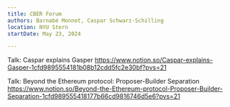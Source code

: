 ```yaml
---
title: CBER Forum
authors: Barnabé Monnot, Caspar Schwarz-Schilling
location: NYU Stern
startDate: May 23, 2024

---
```


Talk: Caspar explains Gasper <https://www.notion.so/Caspar-explains-Gasper-1cfd9895554181b08b12cdd5fc2e30bf?pvs=21>

Talk: Beyond the Ethereum protocol: Proposer-Builder Separation <https://www.notion.so/Beyond-the-Ethereum-protocol-Proposer-Builder-Separation-1cfd989555418177b66cd9816746d5e6?pvs=21>